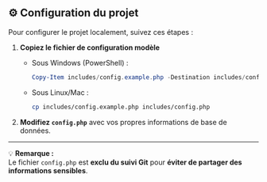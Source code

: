 ## ⚙️ Configuration du projet

Pour configurer le projet localement, suivez ces étapes :

1. **Copiez le fichier de configuration modèle**  
   - Sous Windows (PowerShell) :
     ```powershell
     Copy-Item includes/config.example.php -Destination includes/config.php
     ```
   - Sous Linux/Mac :
     ```sh
     cp includes/config.example.php includes/config.php
     ```

2. **Modifiez `config.php`** avec vos propres informations de base de données.

---

💡 **Remarque :**  
Le fichier `config.php` est **exclu du suivi Git** pour **éviter de partager des informations sensibles**.

